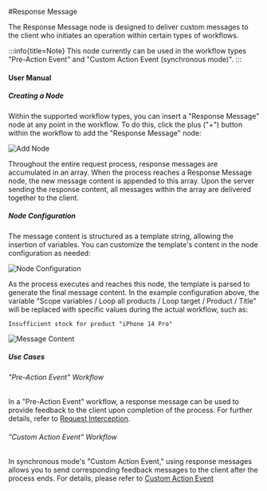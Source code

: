 #Response Message

<PluginInfo name="workflow-response-message" link="/handbook/workflow-response-message" commercial="true"></PluginInfo>

The Response Message node is designed to deliver custom messages to the client who initiates an operation within certain types of workflows.

:::info{title=Note}
This node currently can be used in the workflow types "Pre-Action Event" and "Custom Action Event (synchronous mode)".
:::

#### User Manual

##### Creating a Node

Within the supported workflow types, you can insert a "Response Message" node at any point in the workflow. To do this, click the plus ("+") button within the workflow to add the "Response Message" node:

![Add Node](https://static-docs.nocobase.com/eac2b3565e95e4ce59f340624062ed3d.png)

Throughout the entire request process, response messages are accumulated in an array. When the process reaches a Response Message node, the new message content is appended to this array. Upon the server sending the response content, all messages within the array are delivered together to the client.

##### Node Configuration

The message content is structured as a template string, allowing the insertion of variables. You can customize the template's content in the node configuration as needed:

![Node Configuration](https://static-docs.nocobase.com/d5fa5f4002d50baf3ba16048818fddfc.png)

As the process executes and reaches this node, the template is parsed to generate the final message content. In the example configuration above, the variable "Scope variables / Loop all products / Loop target / Product / Title" will be replaced with specific values during the actual workflow, such as:

```
Insufficient stock for product "iPhone 14 Pro"
```

![Message Content](https://static-docs.nocobase.com/06bd4a6b6ec499c853f0c39987f63a6a.png)

##### Use Cases

###### "Pre-Action Event" Workflow

In a "Pre-Action Event" workflow, a response message can be used to provide feedback to the client upon completion of the process. For further details, refer to [Request Interception](../workflow/triggers/pre-action.md).

###### "Custom Action Event" Workflow

In synchronous mode's "Custom Action Event," using response messages allows you to send corresponding feedback messages to the client after the process ends. For details, please refer to [Custom Action Event](../workflow/triggers/custom-action.md)
